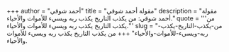 +++
author = "أحمد شوقي"
title = "مقولة أحمد شوقي"
description = "مقولة أحمد شوقي: من يكذب التاريخ يكذب ربه ويسيء للأموات والأحياء."
quote = '''من يكذب التاريخ يكذب ربه ويسيء للأموات والأحياء.''' 
slug = "من-يكذب-التاريخ-يكذب-ربه-ويسيء-للأموات-والأحياء"
+++
من يكذب التاريخ يكذب ربه ويسيء للأموات والأحياء.
